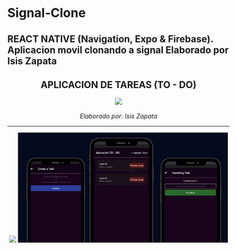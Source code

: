 # Signal-Clone
REACT NATIVE (Navigation, Expo &amp; Firebase). Aplicacion movil clonando a signal Elaborado por Isis Zapata
---------------------

<div align="center" >

## APLICACION DE TAREAS (TO - DO)


<img src="https://www.datocms-assets.com/45470/1631026680-logo-react-native.png" height="250px">

<i>Elaborado por: Isis Zapata</i>
</div>



---------------

<div align="center" >
<img src="https://github.com/isinicolle/ReactNativeNodeJS_AppTodo/blob/main/my-app-task-isis/assets/adaptive-icon.png" height="250px">

<img src="https://github.com/isinicolle/isinicolle.github.io/blob/main/assets/img/Proyectos/proyecto-todoreactnative.png" height="250px" alt="Imagen del proyecto">

</div>


